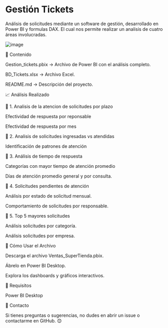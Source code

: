 # Gestión Tickets

Análisis de solicitudes mediante un software de gestión, desarrollado en Power BI y formulas DAX.
El cual nos permite realizar un analisis de cuatro áreas involucradas.

![image](https://github.com/user-attachments/assets/911c56b0-43b9-43ff-ba98-899629d021d1)

📂 Contenido

Gestion_tickets.pbix → Archivo de Power BI con el análisis completo.

BD_Tickets.xlsx → Archivo Excel.

README.md → Descripción del proyecto.

📈 Análisis Realizado

🔹 1. Analisis de la atencion de solicitudes por plazo

Efectividad de respuesta por reponsable

Efectividad de respuesta por mes

🔹 2. Analisis de solicitudes ingresadas vs atendidas

Identificación de patrones de atención

🔹 3. Análisis de tiempo de respuesta

Categorías con mayor tiempo de atención promedio

Días de atención promedio general y por consulta.

🔹 4. Solicitudes pendientes de atención

Análisis por estado de solicitud mensual.

Comportamiento de solicitudes por responsable.

🔹 5. Top 5 mayores solicitudes

Análisis solicitudes por categoría.

Análisis solicitudes por empresa.

🚀 Cómo Usar el Archivo

Descarga el archivo Ventas_SuperTienda.pbix.

Ábrelo en Power BI Desktop.

Explora los dashboards y gráficos interactivos.

📌 Requisitos

Power BI Desktop

📧 Contacto

Si tienes preguntas o sugerencias, no dudes en abrir un issue o contactarme en GitHub. 😊
